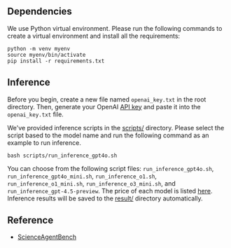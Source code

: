 ## Dependencies
We use Python virtual environment. Please run the following commands to create a virtual environment and install all the requirements:
    
    python -m venv myenv
    source myenv/bin/activate
    pip install -r requirements.txt

## Inference
Before you begin, create a new file named ```openai_key.txt``` in the root directory. Then, generate your OpenAI [API key](https://platform.openai.com/settings/organization/api-keys) and paste it into the ```openai_key.txt``` file.

We've provided inference scripts in the [scripts/](scripts/) directory. Please select the script based to the model name and run the following command as an example to run inference.

    bash scripts/run_inference_gpt4o.sh

You can choose from the following script files: ```run_inference_gpt4o.sh```, ```run_inference_gpt4o_mini.sh```, ```run_inference_o1.sh```, ```run_inference_o1_mini.sh```, ```run_inference_o3_mini.sh```, and ```run_inference_gpt-4.5-preview```. The price of each model is listed [here](https://platform.openai.com/docs/pricing). Inference results will be saved to the [result/](result/) directory automatically.



## Reference
- [ScienceAgentBench](https://arxiv.org/pdf/2410.05080)
